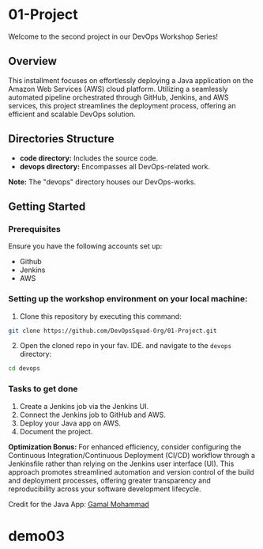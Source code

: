# 01-Project

Welcome to the second project in our DevOps Workshop Series!

## Overview

This installment focuses on effortlessly deploying a Java application on the Amazon Web Services (AWS) cloud platform. Utilizing a seamlessly automated pipeline orchestrated through GitHub, Jenkins, and AWS services, this project streamlines the deployment process, offering an efficient and scalable DevOps solution.

## Directories Structure

- **code directory:** Includes the source code.
- **devops directory:** Encompasses all DevOps-related work.

**Note:** The "devops" directory houses our DevOps-works.

## Getting Started

### Prerequisites

Ensure you have the following accounts set up:

- Github
- Jenkins
- AWS

### Setting up the workshop environment on your local machine:

1. Clone this repository by executing this command:

```bash
git clone https://github.com/DevOpsSquad-Org/01-Project.git
```

2. Open the cloned repo in your fav. IDE. and navigate to the `devops` directory:

```bash
cd devops
```

### Tasks to get done

1. Create a Jenkins job via the Jenkins UI.
2. Connect the Jenkins job to GitHub and AWS.
3. Deploy your Java app on AWS.
4. Document the project.

**Optimization Bonus:** For enhanced efficiency, consider configuring the Continuous Integration/Continuous Deployment (CI/CD) workflow through a Jenkinsfile rather than relying on the Jenkins user interface (UI). This approach promotes streamlined automation and version control of the build and deployment processes, offering greater transparency and reproducibility across your software development lifecycle.

Credit for the Java App: [Gamal Mohammad](https://github.com/Gamal-Mohammad/demo1.git)
# demo03

